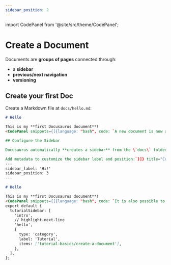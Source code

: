 ```yaml
---
sidebar_position: 2
---
```



import CodePanel from '@site/src/theme/CodePanel';

# Create a Document

Documents are **groups of pages** connected through:

- a **sidebar**
- **previous/next navigation**
- **versioning**

## Create your first Doc

Create a Markdown file at `docs/hello.md`:

```md title="docs/hello.md"
# Hello

This is my **first Docusaurus document**!
<CodePanel snippets={[{language: "bash", code: `A new document is now available at [http://localhost:3000/docs/hello](http://localhost:3000/docs/hello).

## Configure the Sidebar

Docusaurus automatically **creates a sidebar** from the \`docs\` folder.

Add metadata to customize the sidebar label and position:`}]} title="Code Example" layout="stacked" />md title="docs/hello.md" {1-4}
---
sidebar_label: 'Hi!'
sidebar_position: 3
---

# Hello

This is my **first Docusaurus document**!
<CodePanel snippets={[{language: "bash", code: `It is also possible to create your sidebar explicitly in \`sidebars.js\`:`}]} title="Code Example" layout="stacked" />js title="sidebars.js"
export default {
  tutorialSidebar: [
    'intro',
    // highlight-next-line
    'hello',
    {
      type: 'category',
      label: 'Tutorial',
      items: ['tutorial-basics/create-a-document'],
    },
  ],
};
```
